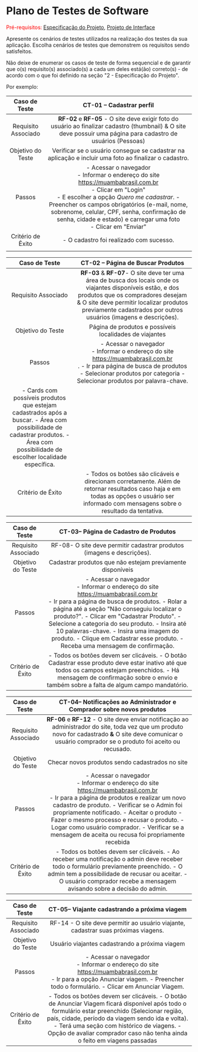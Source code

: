 # Plano de Testes de Software

<span style="color:red">Pré-requisitos: <a href="2-Especificação do Projeto.md"> Especificação do Projeto</a></span>, <a href="3-Projeto de Interface.md"> Projeto de Interface</a>

Apresente os cenários de testes utilizados na realização dos testes da sua aplicação. Escolha cenários de testes que demonstrem os requisitos sendo satisfeitos.

Não deixe de enumerar os casos de teste de forma sequencial e de garantir que o(s) requisito(s) associado(s) a cada um deles está(ão) correto(s) - de acordo com o que foi definido na seção "2 - Especificação do Projeto". 

Por exemplo:
 
| **Caso de Teste** 	| **CT-01 – Cadastrar perfil** 	|
|:---:	|:---:	|
|	Requisito Associado 	| **RF-02** e **RF-05** - O site deve exigir foto do usuário ao finalizar cadastro (thumbnail) & O site deve possuir uma página para cadastro de usuários (Pessoas) |
| Objetivo do Teste 	| Verificar se o usuário consegue se cadastrar na aplicação e incluir uma foto ao finalizar o cadastro. |
| Passos 	| - Acessar o navegador <br> - Informar o endereço do site https://muambabrasil.com.br<br> - Clicar em "Login" <br> - E escolher a opção _Quero me cadastrar_. - Preencher os campos obrigatórios (e-mail, nome, sobrenome, celular, CPF, senha, confirmação de senha, cidade e estado) e carregar uma foto <br> - Clicar em "Enviar" |
|Critério de Êxito | - O cadastro foi realizado com sucesso. |
|  	|  	|

| Caso de Teste 	| CT-02 – Página de Buscar Produtos |
|:---:	|:---:	|
|Requisito Associado | **RF-03** & **RF-07**- O site deve ter uma área de busca dos locais onde os viajantes disponíveis estão, e dos produtos que os compradores desejam & O site deve permitir localizar produtos previamente cadastrados por outros usuários (imagens e descrições).|
| Objetivo do Teste 	| Página de produtos e possíveis localidades de viajantes |
| Passos 	| - Acessar o navegador <br> - Informar o endereço do site https://muambabrasil.com.br<br>.  - Ir para página de busca de produtos  - Selecionar produtos por categoria  - Selecionar produtos por palavra-chave. 
 - Cards com possíveis produtos que estejam cadastrados após a buscar.  - Área com possibilidade de cadastrar produtos.  - Área com possibilidade de escolher localidade específica. |
|Critério de Êxito | - Todos os botões são clicáveis e direcionam corretamente. Além de retornar resultados caso haja e em todas as opções o usuário ser informado com mensagens sobre o resultado da tentativa.  |

| Caso de Teste 	| CT-03– Página de Cadastro de Produtos |
|:---:	|:---:	|
|Requisito Associado | RF-08- O site deve permitir cadastrar produtos (imagens e descrições). |
| Objetivo do Teste 	| Cadastrar produtos que não estejam previamente disponíveis |
| Passos 	| - Acessar o navegador <br> - Informar o endereço do site https://muambabrasil.com.br<br>  - Ir para a página de busca de produtos. - Rolar a página até a seção "Não conseguiu localizar o produto?". - Clicar em "Cadastrar Produto". - Selecione a categoria do seu produto. - Insira até 10 palavras-chave. - Insira uma imagem do produto. - Clique em Cadastrar esse produto. - Receba uma mensagem de confirmação. |
|Critério de Êxito | - Todos os botões devem ser clicáveis. - O botão Cadastrar esse produto deve estar inativo até que  todos os campos estejam preenchidos. - Há mensagem de confirmação sobre o envio e também sobre a falta de algum campo mandatório. |

| Caso de Teste 	| CT-04– Notificações ao Administrador e Comprador sobre novos produtos |
|:---:	|:---:	|
|Requisito Associado | **RF-06** e **RF-12** - O site deve enviar notificação ao administrador do site, toda vez que um produto novo for cadastrado **&** O site deve comunicar o usuário comprador se o produto foi aceito ou recusado.|
| Objetivo do Teste 	| Checar novos produtos sendo cadastrados no site |
| Passos 	| - Acessar o navegador <br> - Informar o endereço do site https://muambabrasil.com.br<br>  - Ir para a página de produtos e realizar um novo cadastro de produto. - Verificar se o Admin foi propriamente notificado. - Aceitar o produto - Fazer o mesmo processo e recusar o produto. - Logar como usuário comprador. - Verificar se a mensagem de aceita ou recusa foi propriamente recebida |
|Critério de Êxito | - Todos os botões devem ser clicáveis. - Ao receber uma notificação o admin deve receber todo o formulário previamente preenchido. - O admin tem a possibilidade de recusar ou aceitar. - O usuário comprador recebe a mensagem avisando sobre a decisão do admin. |

| Caso de Teste 	| CT-05– Viajante cadastrando a próxima viagem |
|:---:	|:---:	|
|Requisito Associado | RF-14 - O site deve permitir ao usuário viajante, cadastrar suas próximas viagens.|
| Objetivo do Teste 	| Usuário viajantes cadastrando a próxima viagem |
| Passos 	| - Acessar o navegador <br> - Informar o endereço do site https://muambabrasil.com.br<br>  - Ir para a opção Anunciar viagem. - Preencher todo o formulário. - Clicar em Anunciar Viagem. |
|Critério de Êxito | - Todos os botões devem ser clicáveis. - O botão de Anunciar Viagem ficará disponível após todo o formulário estar preenchido (Selecionar região, país, cidade, período da viagem sendo ida e volta). - Terá uma seção com histórico de viagens. - Opção de avaliar comprador caso não tenha ainda o feito em viagens passadas |
